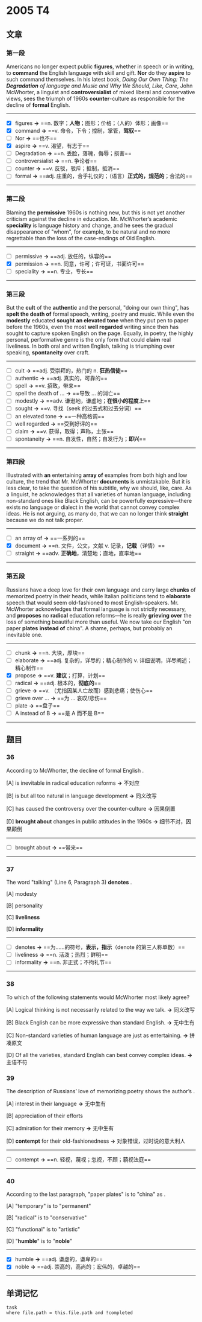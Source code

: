 
# 2005 T4

## 文章

### 第一段

Americans no longer expect public **figures**, whether in speech or in writing, to **command** the English language with skill and gift. **Nor** do they **aspire** to such command themselves. In his latest book, _Doing Our Own Thing: The **Degradation** of language and Music and Why We Should, Like, Care_, John McWhorter, a linguist and **controversialist** of mixed liberal and conservative views, sees the triumph of 1960s **counter**-culture as responsible for the decline of **formal** English.

---

- [x] figures **→** ==n. 数字；**人物**；图形；价格；（人的）体形；画像==
- [x] command **→** ==v. 命令，下令；控制，掌管，**驾驭**==
- [ ] Nor **→** ==也不==
- [x] aspire **→** ==v. 渴望，有志于==
- [ ] Degradation **→** ==n. 丢脸，落魄，侮辱；损害==
- [ ] controversialist **→** ==n. 争论者==
- [ ] counter **→** ==v. 反驳，驳斥；抵制，抵消==
- [ ] formal **→** ==adj. 庄重的，合乎礼仪的；（语言）**正式的，规范的**；合法的==

---

### 第二段

Blaming the **permissive** 1960s is nothing new, but this is not yet another criticism against the decline in education. Mr. McWhorter’s academic **speciality** is language history and change, and he sees the gradual disappearance of "whom", for example, to be natural and no more regrettable than the loss of the case-endings of Old English.

---

- [ ] permissive **→** ==adj. 放任的，纵容的==
- [x] permission **→** ==n. 同意，许可；许可证，书面许可==
- [ ] speciality **→** ==n. 专业，专长==

---

### 第三段

But the **cult** of the **authentic** and the personal, "doing our own thing", has **spelt the death of** formal speech, writing, poetry and music. While even the **modestly** educated **sought** **an elevated tone** when they put pen to paper before the 1960s, even the most **well regarded** writing since then has sought to capture spoken English on the page. Equally, in poetry, the highly personal, performative genre is the only form that could **claim** real liveliness. In both oral and written English, talking is triumphing over speaking, **spontaneity** over craft.

---

- [ ] cult **→** ==adj. 受崇拜的，热门的 n. **狂热信徒**==
- [ ] authentic **→** ==adj. 真实的，可靠的==
- [ ] spell **→** ==v. 招致，带来==
- [ ] spell the death of ...  **→** ==导致 ... 的消亡==
- [ ] modestly **→** ==adv. 谦逊地，谦虚地；**在很小的程度上**==
- [ ] sought **→** ==v. 寻找（seek 的过去式和过去分词）==
- [ ] an elevated tone **→** ==一种高格调==
- [ ] well regarded **→** ==受到好评的==
- [ ] claim **→** ==v. 获得，取得；声称，主张==
- [ ] spontaneity **→** ==n. 自发性，自然；自发行为；**即兴**==

---

### 第四段

Illustrated with **an** entertaining **array of** examples from both high and low culture, the trend that Mr. McWhorter **documents** is unmistakable. But it is less clear, to take the question of his subtitle, why we should, like, care. As a linguist, he acknowledges that all varieties of human language, including non-standard ones like Black English, can be powerfully expressive—there exists no language or dialect in the world that cannot convey complex ideas. He is not arguing, as many do, that we can no longer think **straight** because we do not talk proper.

---

- [ ] an array of **→** ==一系列的==
- [x] document **→** ==n. 文件，公文，文献 v. 记录，**记载**（详情）==
- [ ] straight **→** ==adv. **正确地**，清楚地；直地，直率地==

---

### 第五段

Russians have a deep love for their own language and carry large **chunks** of memorized poetry in their heads, while Italian politicians tend to **elaborate** speech that would seem old-fashioned to most English-speakers. Mr. McWhorter acknowledges that formal language is not strictly necessary, and **proposes** no **radical** education reforms—he is really **grieving over** the loss of something beautiful more than useful. We now take our English "on paper **plates** **instead of** china". A shame, perhaps, but probably an inevitable one.

---

- [ ] chunk **→** ==n. 大块，厚块==
- [ ] elaborate **→** ==adj. 复杂的，详尽的；精心制作的 v. 详细说明，详尽阐述；精心制作==
- [x] propose **→** ==v. **建议**；打算，计划==
- [ ] radical **→** ==adj. 根本的，**彻底的**==
- [ ] grieve **→** ==v. （尤指因某人亡故而）感到悲痛；使伤心==
- [ ] grieve over ...  **→** ==为 ... 哀叹/悲伤==
- [ ] plate **→** ==盘子==
- [ ] A instead of B **→** ==是 A 而不是 B==

---

## 题目

### 36

According to McWhorter, the decline of formal English	. 

[A] is inevitable in radical education reforms **→** 不对应

[B] is but all too natural in language development **→** 同义改写

[C] has caused the controversy over the counter-culture **→** 因果倒置

[D] **brought about** changes in public attitudes in the 1960s **→** 细节不对，因果颠倒

---

- [ ] brought about **→** ==带来==

---

### 37

The word "talking" (Line 6, Paragraph 3) **denotes**	. 

[A] modesty

[B] personality 

[C] **liveliness** 

[D] **informality**

---

- [ ] denotes **→** ==为……的符号，**表示，指示**（denote 的第三人称单数）==
- [ ] liveliness **→** ==n. 活泼；热烈；鲜明==
- [ ] informality **→** ==n. 非正式；不拘礼节==

---

### 38

To which of the following statements would McWhorter most likely agree? 

[A] Logical thinking is not necessarily related to the way we talk. **→** 同义改写

[B] Black English can be more expressive than standard English. **→** 无中生有

[C] Non-standard varieties of human language are just as entertaining.  **→** 拼凑原文

[D] Of all the varieties, standard English can best convey complex ideas. **→** 主语不符

### 39

The description of Russians’ love of memorizing poetry shows the author’s	. 

[A] interest in their language **→** 无中生有

[B] appreciation of their efforts 

[C] admiration for their memory **→** 无中生有

[D] **contempt** for their old-fashionedness **→** 对象错误，过时说的意大利人

---

- [ ] contempt **→** ==n. 轻视，蔑视；忽视，不顾；藐视法庭==

---

### 40

According to the last paragraph, "paper plates" is to "china" as	. 

[A] "temporary" is to "permanent"

[B] "radical" is to "conservative"

[C] "functional" is to "artistic" 

[D] "**humble**" is to "**noble**"

---

- [x] humble **→** ==adj. 谦虚的，谦卑的==
- [x] noble **→** ==adj. 崇高的，高尚的；宏伟的，卓越的==

---

## 单词记忆

```dataview
task
where file.path = this.file.path and !completed
```